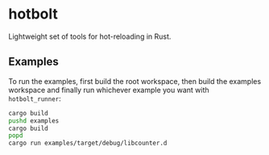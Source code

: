 # hotbolt
Lightweight set of tools for hot-reloading in Rust.

## Examples
To run the examples, first build the root workspace, then build the examples workspace and finally run whichever example you want with `hotbolt_runner`:
```bash
cargo build
pushd examples
cargo build
popd
cargo run examples/target/debug/libcounter.d
```
